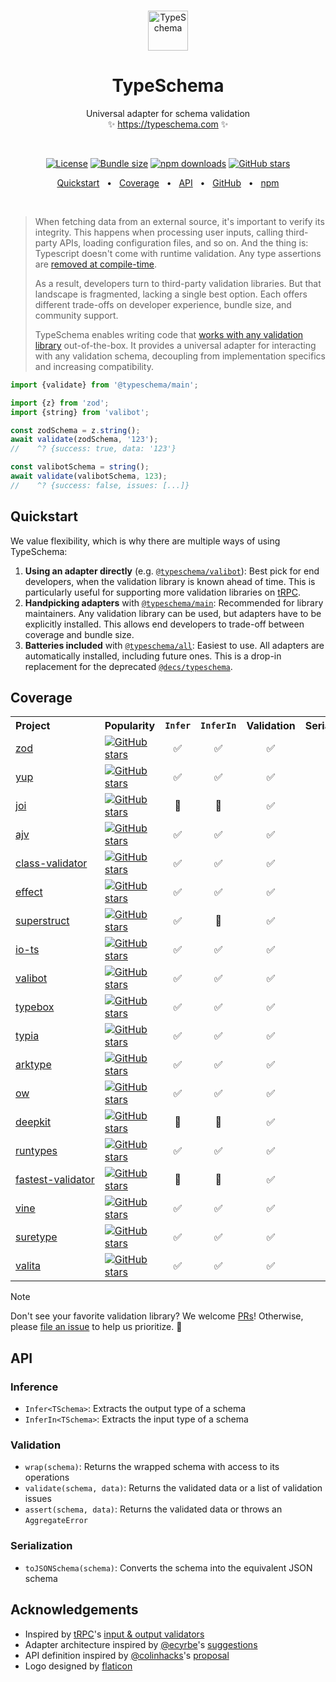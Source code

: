 <!-- This file is generated. Do not modify it manually! -->

<br />
<p align="center">
  <img src="https://typeschema.com/assets/logo.png" width="64px" alt="TypeSchema" />
</p>
<h1 align="center">
  TypeSchema
</h1>
<p align="center">
  Universal adapter for schema validation
  <br />
  ✨ <a href="https://typeschema.com">https://typeschema.com</a> ✨
</p>
<br />

<p align="center">
  <a href="https://opensource.org/licenses/MIT" rel="nofollow"><img src="https://img.shields.io/github/license/decs/typeschema" alt="License"></a>
  <a href="https://bundlephobia.com/package/@typeschema/main" rel="nofollow"><img src="https://img.shields.io/bundlephobia/minzip/%40typeschema%2Fmain" alt="Bundle size"></a>
  <a href="https://www.npmjs.com/package/@typeschema/core" rel="nofollow"><img src="https://img.shields.io/npm/dw/@typeschema/core.svg" alt="npm downloads"></a>
  <a href="https://github.com/decs/typeschema/stargazers" rel="nofollow"><img src="https://img.shields.io/github/stars/decs/typeschema" alt="GitHub stars"></a>
</p>
<p align="center">
  <a href="#quickstart">Quickstart</a>
  <span>&nbsp;&nbsp;•&nbsp;&nbsp;</span>
  <a href="#coverage">Coverage</a>
  <span>&nbsp;&nbsp;•&nbsp;&nbsp;</span>
  <a href="#api">API</a>
  <span>&nbsp;&nbsp;•&nbsp;&nbsp;</span>
  <a href="https://github.com/decs/typeschema">GitHub</a>
  <span>&nbsp;&nbsp;•&nbsp;&nbsp;</span>
  <a href="https://www.npmjs.com/package/@typeschema/main">npm</a>
</p>
<br />

> When fetching data from an external source, it's important to verify its integrity. This happens when processing user inputs, calling third-party APIs, loading configuration files, and so on. And the thing is: Typescript doesn't come with runtime validation. Any type assertions are [removed at compile-time](https://www.typescriptlang.org/docs/handbook/2/everyday-types.html#type-assertions).
> 
> As a result, developers turn to third-party validation libraries. But that landscape is fragmented, lacking a single best option. Each offers different trade-offs on developer experience, bundle size, and community support.
> 
> TypeSchema enables writing code that [works with any validation library](#coverage) out-of-the-box. It provides a universal adapter for interacting with any validation schema, decoupling from implementation specifics and increasing compatibility.

```ts
import {validate} from '@typeschema/main';

import {z} from 'zod';
import {string} from 'valibot';

const zodSchema = z.string();
await validate(zodSchema, '123');
//    ^? {success: true, data: '123'}

const valibotSchema = string();
await validate(valibotSchema, 123);
//    ^? {success: false, issues: [...]}
```

## Quickstart

We value flexibility, which is why there are multiple ways of using TypeSchema:
1. **Using an adapter directly** (e.g. [`@typeschema/valibot`](https://github.com/decs/typeschema/tree/main/packages/valibot)): Best pick for end developers, when the validation library is known ahead of time. This is particularly useful for supporting more validation libraries on [tRPC](https://trpc.io/).
2. **Handpicking adapters** with [`@typeschema/main`](https://github.com/decs/typeschema/tree/main/packages/main): Recommended for library maintainers. Any validation library can be used, but adapters have to be explicitly installed. This allows end developers to trade-off between coverage and bundle size.
3. **Batteries included** with [`@typeschema/all`](https://github.com/decs/typeschema/tree/main/packages/all): Easiest to use. All adapters are automatically installed, including future ones. This is a drop-in replacement for the deprecated [`@decs/typeschema`](https://www.npmjs.com/package/@decs/typeschema).

## Coverage

<table>
  <tr>
    <th align="left">Project</th>
    <th align="left">Popularity</th>
    <th align="center"><code>Infer</code></th>
    <th align="center"><code>InferIn</code></th>
    <th align="center">Validation</th>
    <th align="center">Serialization</th>
    <th align="left">Adapter</th>
    <th align="right">Downloads</th>
  </tr>
  <tr>
    <td align="left"><nobr><a href="https://zod.dev" rel="nofollow">zod</a></nobr></td>
    <td align="left"><a href="https://github.com/colinhacks/zod" rel="nofollow"><img src="https://img.shields.io/github/stars/colinhacks/zod?style=social" alt="GitHub stars"></a></td>
    <td align="center">✅</td>
    <td align="center">✅</td>
    <td align="center">✅</td>
    <td align="center">✅</td>
    <td align="left"><nobr><code><a href="https://github.com/decs/typeschema/tree/main/packages/zod">@typeschema/zod</a></code></nobr></td>
    <td align="right"><a href="https://www.npmjs.com/package/@typeschema/zod" rel="nofollow"><img src="https://img.shields.io/npm/dw/@typeschema/zod.svg?label=" alt="npm downloads"></a></td>
  </tr>
  <tr>
    <td align="left"><nobr><a href="https://github.com/jquense/yup" rel="nofollow">yup</a></nobr></td>
    <td align="left"><a href="https://github.com/jquense/yup" rel="nofollow"><img src="https://img.shields.io/github/stars/jquense/yup?style=social" alt="GitHub stars"></a></td>
    <td align="center">✅</td>
    <td align="center">✅</td>
    <td align="center">✅</td>
    <td align="center">✅</td>
    <td align="left"><nobr><code><a href="https://github.com/decs/typeschema/tree/main/packages/yup">@typeschema/yup</a></code></nobr></td>
    <td align="right"><a href="https://www.npmjs.com/package/@typeschema/yup" rel="nofollow"><img src="https://img.shields.io/npm/dw/@typeschema/yup.svg?label=" alt="npm downloads"></a></td>
  </tr>
  <tr>
    <td align="left"><nobr><a href="https://joi.dev" rel="nofollow">joi</a></nobr></td>
    <td align="left"><a href="https://github.com/hapijs/joi" rel="nofollow"><img src="https://img.shields.io/github/stars/hapijs/joi?style=social" alt="GitHub stars"></a></td>
    <td align="center">🧐</td>
    <td align="center">🧐</td>
    <td align="center">✅</td>
    <td align="center">✅</td>
    <td align="left"><nobr><code><a href="https://github.com/decs/typeschema/tree/main/packages/joi">@typeschema/joi</a></code></nobr></td>
    <td align="right"><a href="https://www.npmjs.com/package/@typeschema/joi" rel="nofollow"><img src="https://img.shields.io/npm/dw/@typeschema/joi.svg?label=" alt="npm downloads"></a></td>
  </tr>
  <tr>
    <td align="left"><nobr><a href="https://ajv.js.org" rel="nofollow">ajv</a></nobr></td>
    <td align="left"><a href="https://github.com/ajv-validator/ajv" rel="nofollow"><img src="https://img.shields.io/github/stars/ajv-validator/ajv?style=social" alt="GitHub stars"></a></td>
    <td align="center">✅</td>
    <td align="center">✅</td>
    <td align="center">✅</td>
    <td align="center">✅</td>
    <td align="left"><nobr><code><a href="https://github.com/decs/typeschema/tree/main/packages/json">@typeschema/json</a></code></nobr></td>
    <td align="right"><a href="https://www.npmjs.com/package/@typeschema/json" rel="nofollow"><img src="https://img.shields.io/npm/dw/@typeschema/json.svg?label=" alt="npm downloads"></a></td>
  </tr>
  <tr>
    <td align="left"><nobr><a href="https://github.com/typestack/class-validator" rel="nofollow">class-validator</a></nobr></td>
    <td align="left"><a href="https://github.com/typestack/class-validator" rel="nofollow"><img src="https://img.shields.io/github/stars/typestack/class-validator?style=social" alt="GitHub stars"></a></td>
    <td align="center">✅</td>
    <td align="center">✅</td>
    <td align="center">✅</td>
    <td align="center">🧐</td>
    <td align="left"><nobr><code><a href="https://github.com/decs/typeschema/tree/main/packages/class-validator">@typeschema/class-validator</a></code></nobr></td>
    <td align="right"><a href="https://www.npmjs.com/package/@typeschema/class-validator" rel="nofollow"><img src="https://img.shields.io/npm/dw/@typeschema/class-validator.svg?label=" alt="npm downloads"></a></td>
  </tr>
  <tr>
    <td align="left"><nobr><a href="https://effect.website" rel="nofollow">effect</a></nobr></td>
    <td align="left"><a href="https://github.com/effect-ts/effect" rel="nofollow"><img src="https://img.shields.io/github/stars/effect-ts/effect?style=social" alt="GitHub stars"></a></td>
    <td align="center">✅</td>
    <td align="center">✅</td>
    <td align="center">✅</td>
    <td align="center">✅</td>
    <td align="left"><nobr><code><a href="https://github.com/decs/typeschema/tree/main/packages/effect">@typeschema/effect</a></code></nobr></td>
    <td align="right"><a href="https://www.npmjs.com/package/@typeschema/effect" rel="nofollow"><img src="https://img.shields.io/npm/dw/@typeschema/effect.svg?label=" alt="npm downloads"></a></td>
  </tr>
  <tr>
    <td align="left"><nobr><a href="https://docs.superstructjs.org" rel="nofollow">superstruct</a></nobr></td>
    <td align="left"><a href="https://github.com/ianstormtaylor/superstruct" rel="nofollow"><img src="https://img.shields.io/github/stars/ianstormtaylor/superstruct?style=social" alt="GitHub stars"></a></td>
    <td align="center">✅</td>
    <td align="center">🧐</td>
    <td align="center">✅</td>
    <td align="center">🧐</td>
    <td align="left"><nobr><code><a href="https://github.com/decs/typeschema/tree/main/packages/superstruct">@typeschema/superstruct</a></code></nobr></td>
    <td align="right"><a href="https://www.npmjs.com/package/@typeschema/superstruct" rel="nofollow"><img src="https://img.shields.io/npm/dw/@typeschema/superstruct.svg?label=" alt="npm downloads"></a></td>
  </tr>
  <tr>
    <td align="left"><nobr><a href="https://gcanti.github.io/io-ts" rel="nofollow">io-ts</a></nobr></td>
    <td align="left"><a href="https://github.com/gcanti/io-ts" rel="nofollow"><img src="https://img.shields.io/github/stars/gcanti/io-ts?style=social" alt="GitHub stars"></a></td>
    <td align="center">✅</td>
    <td align="center">✅</td>
    <td align="center">✅</td>
    <td align="center">🧐</td>
    <td align="left"><nobr><code><a href="https://github.com/decs/typeschema/tree/main/packages/io-ts">@typeschema/io-ts</a></code></nobr></td>
    <td align="right"><a href="https://www.npmjs.com/package/@typeschema/io-ts" rel="nofollow"><img src="https://img.shields.io/npm/dw/@typeschema/io-ts.svg?label=" alt="npm downloads"></a></td>
  </tr>
  <tr>
    <td align="left"><nobr><a href="https://valibot.dev" rel="nofollow">valibot</a></nobr></td>
    <td align="left"><a href="https://github.com/fabian-hiller/valibot" rel="nofollow"><img src="https://img.shields.io/github/stars/fabian-hiller/valibot?style=social" alt="GitHub stars"></a></td>
    <td align="center">✅</td>
    <td align="center">✅</td>
    <td align="center">✅</td>
    <td align="center">✅</td>
    <td align="left"><nobr><code><a href="https://github.com/decs/typeschema/tree/main/packages/valibot">@typeschema/valibot</a></code></nobr></td>
    <td align="right"><a href="https://www.npmjs.com/package/@typeschema/valibot" rel="nofollow"><img src="https://img.shields.io/npm/dw/@typeschema/valibot.svg?label=" alt="npm downloads"></a></td>
  </tr>
  <tr>
    <td align="left"><nobr><a href="https://github.com/sinclairzx81/typebox" rel="nofollow">typebox</a></nobr></td>
    <td align="left"><a href="https://github.com/sinclairzx81/typebox" rel="nofollow"><img src="https://img.shields.io/github/stars/sinclairzx81/typebox?style=social" alt="GitHub stars"></a></td>
    <td align="center">✅</td>
    <td align="center">✅</td>
    <td align="center">✅</td>
    <td align="center">✅</td>
    <td align="left"><nobr><code><a href="https://github.com/decs/typeschema/tree/main/packages/typebox">@typeschema/typebox</a></code></nobr></td>
    <td align="right"><a href="https://www.npmjs.com/package/@typeschema/typebox" rel="nofollow"><img src="https://img.shields.io/npm/dw/@typeschema/typebox.svg?label=" alt="npm downloads"></a></td>
  </tr>
  <tr>
    <td align="left"><nobr><a href="https://typia.io" rel="nofollow">typia</a></nobr></td>
    <td align="left"><a href="https://github.com/samchon/typia" rel="nofollow"><img src="https://img.shields.io/github/stars/samchon/typia?style=social" alt="GitHub stars"></a></td>
    <td align="center">✅</td>
    <td align="center">✅</td>
    <td align="center">✅</td>
    <td align="center">🧐</td>
    <td align="left"><nobr><code><a href="https://github.com/decs/typeschema/tree/main/packages/function">@typeschema/function</a></code></nobr></td>
    <td align="right"><a href="https://www.npmjs.com/package/@typeschema/function" rel="nofollow"><img src="https://img.shields.io/npm/dw/@typeschema/function.svg?label=" alt="npm downloads"></a></td>
  </tr>
  <tr>
    <td align="left"><nobr><a href="https://arktype.io" rel="nofollow">arktype</a></nobr></td>
    <td align="left"><a href="https://github.com/arktypeio/arktype" rel="nofollow"><img src="https://img.shields.io/github/stars/arktypeio/arktype?style=social" alt="GitHub stars"></a></td>
    <td align="center">✅</td>
    <td align="center">✅</td>
    <td align="center">✅</td>
    <td align="center">✅</td>
    <td align="left"><nobr><code><a href="https://github.com/decs/typeschema/tree/main/packages/arktype">@typeschema/arktype</a></code></nobr></td>
    <td align="right"><a href="https://www.npmjs.com/package/@typeschema/arktype" rel="nofollow"><img src="https://img.shields.io/npm/dw/@typeschema/arktype.svg?label=" alt="npm downloads"></a></td>
  </tr>
  <tr>
    <td align="left"><nobr><a href="https://sindresorhus.com/ow" rel="nofollow">ow</a></nobr></td>
    <td align="left"><a href="https://github.com/sindresorhus/ow" rel="nofollow"><img src="https://img.shields.io/github/stars/sindresorhus/ow?style=social" alt="GitHub stars"></a></td>
    <td align="center">✅</td>
    <td align="center">✅</td>
    <td align="center">✅</td>
    <td align="center">🧐</td>
    <td align="left"><nobr><code><a href="https://github.com/decs/typeschema/tree/main/packages/ow">@typeschema/ow</a></code></nobr></td>
    <td align="right"><a href="https://www.npmjs.com/package/@typeschema/ow" rel="nofollow"><img src="https://img.shields.io/npm/dw/@typeschema/ow.svg?label=" alt="npm downloads"></a></td>
  </tr>
  <tr>
    <td align="left"><nobr><a href="https://deepkit.io" rel="nofollow">deepkit</a></nobr></td>
    <td align="left"><a href="https://github.com/deepkit/deepkit-framework" rel="nofollow"><img src="https://img.shields.io/github/stars/deepkit/deepkit-framework?style=social" alt="GitHub stars"></a></td>
    <td align="center">🧐</td>
    <td align="center">🧐</td>
    <td align="center">✅</td>
    <td align="center">🧐</td>
    <td align="left"><nobr><code><a href="https://github.com/decs/typeschema/tree/main/packages/deepkit">@typeschema/deepkit</a></code></nobr></td>
    <td align="right"><a href="https://www.npmjs.com/package/@typeschema/deepkit" rel="nofollow"><img src="https://img.shields.io/npm/dw/@typeschema/deepkit.svg?label=" alt="npm downloads"></a></td>
  </tr>
  <tr>
    <td align="left"><nobr><a href="https://github.com/pelotom/runtypes" rel="nofollow">runtypes</a></nobr></td>
    <td align="left"><a href="https://github.com/pelotom/runtypes" rel="nofollow"><img src="https://img.shields.io/github/stars/pelotom/runtypes?style=social" alt="GitHub stars"></a></td>
    <td align="center">✅</td>
    <td align="center">✅</td>
    <td align="center">✅</td>
    <td align="center">🧐</td>
    <td align="left"><nobr><code><a href="https://github.com/decs/typeschema/tree/main/packages/runtypes">@typeschema/runtypes</a></code></nobr></td>
    <td align="right"><a href="https://www.npmjs.com/package/@typeschema/runtypes" rel="nofollow"><img src="https://img.shields.io/npm/dw/@typeschema/runtypes.svg?label=" alt="npm downloads"></a></td>
  </tr>
  <tr>
    <td align="left"><nobr><a href="https://github.com/icebob/fastest-validator" rel="nofollow">fastest-validator</a></nobr></td>
    <td align="left"><a href="https://github.com/icebob/fastest-validator" rel="nofollow"><img src="https://img.shields.io/github/stars/icebob/fastest-validator?style=social" alt="GitHub stars"></a></td>
    <td align="center">🧐</td>
    <td align="center">🧐</td>
    <td align="center">✅</td>
    <td align="center">🧐</td>
    <td align="left"><nobr><code><a href="https://github.com/decs/typeschema/tree/main/packages/fastest-validator">@typeschema/fastest-validator</a></code></nobr></td>
    <td align="right"><a href="https://www.npmjs.com/package/@typeschema/fastest-validator" rel="nofollow"><img src="https://img.shields.io/npm/dw/@typeschema/fastest-validator.svg?label=" alt="npm downloads"></a></td>
  </tr>
  <tr>
    <td align="left"><nobr><a href="https://vinejs.dev" rel="nofollow">vine</a></nobr></td>
    <td align="left"><a href="https://github.com/vinejs/vine" rel="nofollow"><img src="https://img.shields.io/github/stars/vinejs/vine?style=social" alt="GitHub stars"></a></td>
    <td align="center">✅</td>
    <td align="center">✅</td>
    <td align="center">✅</td>
    <td align="center">🧐</td>
    <td align="left"><nobr><code><a href="https://github.com/decs/typeschema/tree/main/packages/vine">@typeschema/vine</a></code></nobr></td>
    <td align="right"><a href="https://www.npmjs.com/package/@typeschema/vine" rel="nofollow"><img src="https://img.shields.io/npm/dw/@typeschema/vine.svg?label=" alt="npm downloads"></a></td>
  </tr>
  <tr>
    <td align="left"><nobr><a href="https://github.com/grantila/suretype" rel="nofollow">suretype</a></nobr></td>
    <td align="left"><a href="https://github.com/grantila/suretype" rel="nofollow"><img src="https://img.shields.io/github/stars/grantila/suretype?style=social" alt="GitHub stars"></a></td>
    <td align="center">✅</td>
    <td align="center">✅</td>
    <td align="center">✅</td>
    <td align="center">✅</td>
    <td align="left"><nobr><code><a href="https://github.com/decs/typeschema/tree/main/packages/suretype">@typeschema/suretype</a></code></nobr></td>
    <td align="right"><a href="https://www.npmjs.com/package/@typeschema/suretype" rel="nofollow"><img src="https://img.shields.io/npm/dw/@typeschema/suretype.svg?label=" alt="npm downloads"></a></td>
  </tr>
  <tr>
    <td align="left"><nobr><a href="https://github.com/badrap/valita" rel="nofollow">valita</a></nobr></td>
    <td align="left"><a href="https://github.com/badrap/valita" rel="nofollow"><img src="https://img.shields.io/github/stars/badrap/valita?style=social" alt="GitHub stars"></a></td>
    <td align="center">✅</td>
    <td align="center">✅</td>
    <td align="center">✅</td>
    <td align="center">🧐</td>
    <td align="left"><nobr><code><a href="https://github.com/decs/typeschema/tree/main/packages/valita">@typeschema/valita</a></code></nobr></td>
    <td align="right"><a href="https://www.npmjs.com/package/@typeschema/valita" rel="nofollow"><img src="https://img.shields.io/npm/dw/@typeschema/valita.svg?label=" alt="npm downloads"></a></td>
  </tr>
</table>

> [!NOTE]
> Don't see your favorite validation library?
> We welcome [PRs](https://github.com/decs/typeschema/pulls)!
> Otherwise, please [file an issue](https://github.com/decs/typeschema/issues) to help us prioritize. 🙌

## API

### Inference
- `Infer<TSchema>`: Extracts the output type of a schema
- `InferIn<TSchema>`: Extracts the input type of a schema

### Validation
- `wrap(schema)`: Returns the wrapped schema with access to its operations
- `validate(schema, data)`: Returns the validated data or a list of validation issues
- `assert(schema, data)`: Returns the validated data or throws an `AggregateError`

### Serialization
- `toJSONSchema(schema)`: Converts the schema into the equivalent JSON schema

## Acknowledgements

- Inspired by [tRPC](https://trpc.io/)'s [input & output validators](https://trpc.io/docs/server/validators)
- Adapter architecture inspired by [@ecyrbe](https://github.com/ecyrbe)'s [suggestions](https://github.com/decs/typeschema/issues/1)
- API definition inspired by [@colinhacks](https://github.com/colinhacks)'s [proposal](https://twitter.com/colinhacks/status/1634284724796661761)
- Logo designed by [flaticon](https://www.flaticon.com/)
